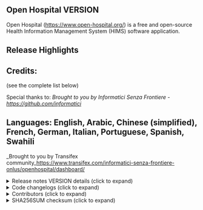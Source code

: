 Open Hospital VERSION
---------------------

Open Hospital (https://www.open-hospital.org/) is a free and open-source Health Information Management System (HIMS) software application.

## Release Highlights

## Credits:
(see the complete list below)

Special thanks to:
_Brought to you by Informatici Senza Frontiere - https://github.com/informatici_

## Languages: English, Arabic, Chinese (simplified), French, German, Italian, Portuguese, Spanish, Swahili
_Brought to you by Transifex community_https://www.transifex.com/informatici-senza-frontiere-onlus/openhospital/dashboard/

<details>
<summary> Release notes VERSION details (click to expand) </summary>
</details>

<details>
<summary> Code changelogs (click to expand) </summary>
</details>

<details>
<summary> Contributors (click to expand) </summary>
</details>

<details>
<summary> SHA256SUM checksum (click to expand) </summary>
</details>


